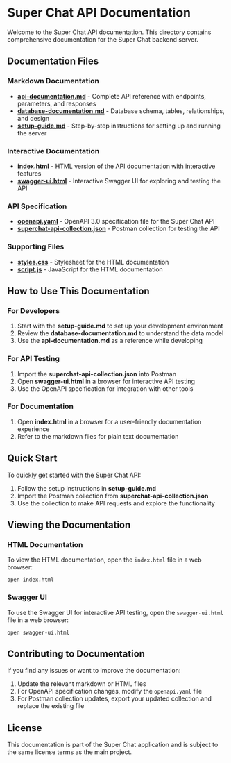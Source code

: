 # Super Chat API Documentation

Welcome to the Super Chat API documentation. This directory contains comprehensive documentation for the Super Chat backend server.

## Documentation Files

### Markdown Documentation

- **[api-documentation.md](./api-documentation.md)** - Complete API reference with endpoints, parameters, and responses
- **[database-documentation.md](./database-documentation.md)** - Database schema, tables, relationships, and design
- **[setup-guide.md](./setup-guide.md)** - Step-by-step instructions for setting up and running the server

### Interactive Documentation

- **[index.html](./index.html)** - HTML version of the API documentation with interactive features
- **[swagger-ui.html](./swagger-ui.html)** - Interactive Swagger UI for exploring and testing the API

### API Specification

- **[openapi.yaml](./openapi.yaml)** - OpenAPI 3.0 specification file for the Super Chat API
- **[superchat-api-collection.json](./superchat-api-collection.json)** - Postman collection for testing the API

### Supporting Files

- **[styles.css](./styles.css)** - Stylesheet for the HTML documentation
- **[script.js](./script.js)** - JavaScript for the HTML documentation

## How to Use This Documentation

### For Developers

1. Start with the **setup-guide.md** to set up your development environment
2. Review the **database-documentation.md** to understand the data model
3. Use the **api-documentation.md** as a reference while developing

### For API Testing

1. Import the **superchat-api-collection.json** into Postman
2. Open **swagger-ui.html** in a browser for interactive API testing
3. Use the OpenAPI specification for integration with other tools

### For Documentation

1. Open **index.html** in a browser for a user-friendly documentation experience
2. Refer to the markdown files for plain text documentation

## Quick Start

To quickly get started with the Super Chat API:

1. Follow the setup instructions in **setup-guide.md**
2. Import the Postman collection from **superchat-api-collection.json**
3. Use the collection to make API requests and explore the functionality

## Viewing the Documentation

### HTML Documentation

To view the HTML documentation, open the `index.html` file in a web browser:

```
open index.html
```

### Swagger UI

To use the Swagger UI for interactive API testing, open the `swagger-ui.html` file in a web browser:

```
open swagger-ui.html
```

## Contributing to Documentation

If you find any issues or want to improve the documentation:

1. Update the relevant markdown or HTML files
2. For OpenAPI specification changes, modify the `openapi.yaml` file
3. For Postman collection updates, export your updated collection and replace the existing file

## License

This documentation is part of the Super Chat application and is subject to the same license terms as the main project.